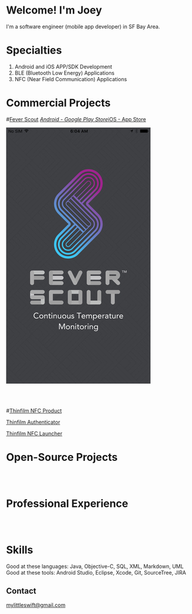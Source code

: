 # Welcome! I'm Joey

I'm a software engineer (mobile app developer) in SF Bay Area. <br />

# Specialties
   1. Android and iOS APP/SDK Development <br />
   2. BLE (Bluetooth Low Energy) Applications <br />
   3. NFC (Near Field Communication) Applications <br />

# Commercial Projects

#[Fever Scout](https://feverscout.com) *[Android - Google Play Store](https://play.google.com/store/apps/details?id=com.vivalnk.feverscout&hl=en)*[iOS - App Store](https://itunes.apple.com/us/app/fever-scout/id1095852565?mt=8)

![Alt Text](https://github.com/Mylittleswift/mylittleswift.github.io/blob/master/image/feverscout.jpeg) <br />

 <br />

 <br />





#[Thinfilm NFC Product](http://thinfilm.no/products-nfc-solutions) <br /> 

[Thinfilm Authenticator](https://play.google.com/store/apps/details?id=no.thinfilm.opensenseauth&hl=en) <br /> 


[Thinfilm NFC Launcher](https://play.google.com/store/apps/details?id=no.thinfilm.launcher&hl=en) <br /> 






# Open-Source Projects


<br /> 
<br /> 



# Professional Experience
<br /> 
<br /> 


# Skills
Good at these languages: Java, Objective-C, SQL, XML, Markdown, UML<br /> 
Good at these tools: Android Studio, Eclipse, Xcode, Git, SourceTree, JIRA <br /> 

## Contact
<mylittleswift@gmail.com>

